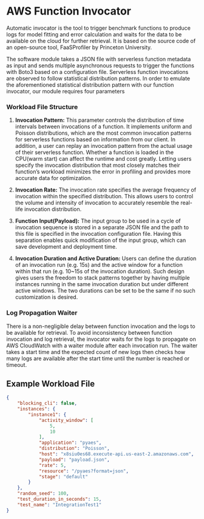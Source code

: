 # AWS Function Invocator
Automatic invocator is the tool to trigger benchmark functions to produce logs for model fitting and error calculation and waits for the data to be available on the cloud for further retrieval. It is based on the source code of an open-source tool, FaaSProfiler by Princeton University. 

The software module takes a JSON file with serverless function metadata as input and sends multiple asynchronous requests to trigger the functions with Boto3 based on a configuration file. Serverless function invocations are observed to follow statistical distribution patterns. In order to emulate the aforementioned statistical distribution pattern with our function invocator, our module requires four parameters

### Workload File Structure
1. **Invocation Pattern:** This parameter controls the distribution of time intervals between invocations of a function. It implements uniform and Poisson distributions, which are the most common invocation patterns for serverless functions based on information from our client. In addition, a user can replay an invocation pattern from the actual usage of their serverless function. 
Whether a function is loaded in the CPU(warm start) can affect the runtime and cost greatly. Letting users specify the invocation distribution that most closely matches their function’s workload minimizes the error in profiling and provides more accurate data for optimization. 

2. **Invocation Rate:** The invocation rate specifies the average frequency of invocation within the specified distribution. This allows users to control the volume and intensity of invocation to accurately resemble the real-life invocation distribution.

3. **Function Input(Payload):** The input group to be used in a cycle of invocation sequence is stored in a separate JSON file and the path to this file is specified in the invocation configuration file. Having this separation enables quick modification of the input group, which can save development and deployment time. 

4. **Invocation Duration and Active Duration:** Users can define the duration of an invocation run (e.g. 15s) and the active window for a function within that run (e.g. 10~15s of the invocation duration). Such design gives users the freedom to stack patterns together by having multiple instances running in the same invocation duration but under different active windows. The two durations can be set to be the same if no such customization is desired.

### Log Propagation Waiter
There is a non-negligible delay between function invocation and the logs to be available for retrieval. To avoid inconsistency between function invocation and log retrieval, the invocator waits for the logs to propagate on AWS CloudWatch with a waiter module after each invocation run. The waiter takes a start time and the expected count of new logs then checks how many logs are available after the start time until the number is reached or timeout.

## Example Workload File
``` json
{
    "blocking_cli": false,
    "instances": {
        "instance1": {
            "activity_window": [
                5,
                10
            ],
            "application": "pyaes",
            "distribution": "Poisson",
            "host": "x8siu0es68.execute-api.us-east-2.amazonaws.com",
            "payload": "payload.json",
            "rate": 5,
            "resource": "/pyaes?format=json",
            "stage": "default"
        }
    },
    "random_seed": 100,
    "test_duration_in_seconds": 15,
    "test_name": "IntegrationTest1"
}
```